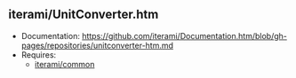 iterami/UnitConverter.htm
-------------------------

* Documentation: https://github.com/iterami/Documentation.htm/blob/gh-pages/repositories/unitconverter-htm.md
* Requires:
  * [iterami/common](https://github.com/iterami/common)
